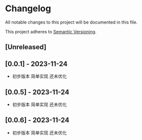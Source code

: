 # Changelog

All notable changes to this project will be documented in this file.

This project adheres to [Semantic Versioning](https://semver.org).

<!--
Note: In this file, do not use the hard wrap in the middle of a sentence for compatibility with GitHub comment style markdown rendering.
-->

## [Unreleased]

## [0.0.1] - 2023-11-24

- 初步版本 简单实现 还未优化

## [0.0.5] - 2023-11-24

- 初步版本 简单实现 还未优化

## [0.0.6] - 2023-11-24

- 初步版本 简单实现 还未优化